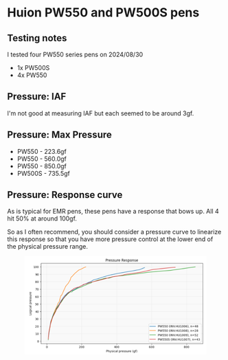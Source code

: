 # Huion PW550 and PW500S pens



## Testing notes

I tested four PW550 series pens on 2024/08/30

* 1x PW500S
* 4x PW550

## Pressure: IAF &#x20;

I'm not good at measuring IAF but each seemed to be around 3gf.

## Pressure: Max Pressure



* PW550 - 223.6gf
* PW550 - 560.0gf
* PW550 - 850.0gf
* PW500S - 735.5gf

## Pressure: Response curve

As is typical for EMR pens, these pens have a response that bows up. All 4 hit 50% at around 100gf.

So as I often recommend, you should consider a pressure curve to linearize this response so that you have more pressure control at the lower end of the physical pressure range.

<figure><img src="../../../.gitbook/assets/image (453).png" alt=""><figcaption></figcaption></figure>
